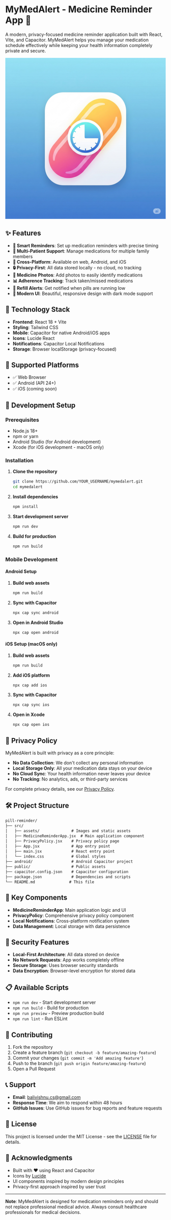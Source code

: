 # MyMedAlert - Medicine Reminder App 💊

A modern, privacy-focused medicine reminder application built with React, Vite, and Capacitor. MyMedAlert helps you manage your medication schedule effectively while keeping your health information completely private and secure.

![MyMedAlert Logo](src/assets/MyMedAlertIcon.png)

## ✨ Features

- **🔔 Smart Reminders**: Set up medication reminders with precise timing
- **👥 Multi-Patient Support**: Manage medications for multiple family members
- **📱 Cross-Platform**: Available on web, Android, and iOS
- **🔒 Privacy-First**: All data stored locally - no cloud, no tracking
- **📸 Medicine Photos**: Add photos to easily identify medications
- **📊 Adherence Tracking**: Track taken/missed medications
- **🔋 Refill Alerts**: Get notified when pills are running low
- **🌙 Modern UI**: Beautiful, responsive design with dark mode support

## 🚀 Technology Stack

- **Frontend**: React 18 + Vite
- **Styling**: Tailwind CSS
- **Mobile**: Capacitor for native Android/iOS apps
- **Icons**: Lucide React
- **Notifications**: Capacitor Local Notifications
- **Storage**: Browser localStorage (privacy-focused)

## 📱 Supported Platforms

- ✅ Web Browser
- ✅ Android (API 24+)
- ✅ iOS (coming soon)

## 🔧 Development Setup

### Prerequisites

- Node.js 18+ 
- npm or yarn
- Android Studio (for Android development)
- Xcode (for iOS development - macOS only)

### Installation

1. **Clone the repository**
   ```bash
   git clone https://github.com/YOUR_USERNAME/mymedalert.git
   cd mymedalert
   ```

2. **Install dependencies**
   ```bash
   npm install
   ```

3. **Start development server**
   ```bash
   npm run dev
   ```

4. **Build for production**
   ```bash
   npm run build
   ```

### Mobile Development

#### Android Setup

1. **Build web assets**
   ```bash
   npm run build
   ```

2. **Sync with Capacitor**
   ```bash
   npx cap sync android
   ```

3. **Open in Android Studio**
   ```bash
   npx cap open android
   ```

#### iOS Setup (macOS only)

1. **Build web assets**
   ```bash
   npm run build
   ```

2. **Add iOS platform**
   ```bash
   npx cap add ios
   ```

3. **Sync with Capacitor**
   ```bash
   npx cap sync ios
   ```

4. **Open in Xcode**
   ```bash
   npx cap open ios
   ```

## 📄 Privacy Policy

MyMedAlert is built with privacy as a core principle:

- **No Data Collection**: We don't collect any personal information
- **Local Storage Only**: All your medication data stays on your device
- **No Cloud Sync**: Your health information never leaves your device
- **No Tracking**: No analytics, ads, or third-party services

For complete privacy details, see our [Privacy Policy](src/PrivacyPolicy.jsx).

## 🛠️ Project Structure

```
pill-reminder/
├── src/
│   ├── assets/              # Images and static assets
│   ├── MedicineReminderApp.jsx  # Main application component
│   ├── PrivacyPolicy.jsx    # Privacy policy page
│   ├── App.jsx              # App entry point
│   ├── main.jsx             # React entry point
│   └── index.css            # Global styles
├── android/                 # Android Capacitor project
├── public/                  # Public assets
├── capacitor.config.json    # Capacitor configuration
├── package.json             # Dependencies and scripts
└── README.md               # This file
```

## 📱 Key Components

- **MedicineReminderApp**: Main application logic and UI
- **PrivacyPolicy**: Comprehensive privacy policy component
- **Local Notifications**: Cross-platform notification system
- **Data Management**: Local storage with data persistence

## 🔐 Security Features

- **Local-First Architecture**: All data stored on device
- **No Network Requests**: App works completely offline
- **Secure Storage**: Uses browser security standards
- **Data Encryption**: Browser-level encryption for stored data

## 📋 Available Scripts

- `npm run dev` - Start development server
- `npm run build` - Build for production
- `npm run preview` - Preview production build
- `npm run lint` - Run ESLint

## 🤝 Contributing

1. Fork the repository
2. Create a feature branch (`git checkout -b feature/amazing-feature`)
3. Commit your changes (`git commit -m 'Add amazing feature'`)
4. Push to the branch (`git push origin feature/amazing-feature`)
5. Open a Pull Request

## 📞 Support

- **Email**: balivishnu.cs@gmail.com
- **Response Time**: We aim to respond within 48 hours
- **GitHub Issues**: Use GitHub issues for bug reports and feature requests

## 📜 License

This project is licensed under the MIT License - see the [LICENSE](LICENSE) file for details.

## 🙏 Acknowledgments

- Built with ❤️ using React and Capacitor
- Icons by [Lucide](https://lucide.dev)
- UI components inspired by modern design principles
- Privacy-first approach inspired by user trust

---

**Note**: MyMedAlert is designed for medication reminders only and should not replace professional medical advice. Always consult healthcare professionals for medical decisions.
